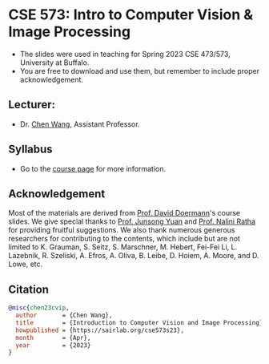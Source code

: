 # CSE 573: Intro to Computer Vision & Image Processing

- The slides were used in teaching for Spring 2023 CSE 473/573, University at Buffalo.
- You are free to download and use them, but remember to include proper acknowledgement.

## Lecturer:

* Dr. [Chen Wang](https://sairlab.org/chen), Assistant Professor.

## Syllabus

* Go to the [course page](https://sairlab.org/cse573s23/) for more information.

## Acknowledgement

Most of the materials are derived from [Prof. David Doermann](https://cse.buffalo.edu/~doermann/)'s course slides. We give special thanks to [Prof. Junsong Yuan](https://cse.buffalo.edu/~jsyuan/) and [Prof. Nalini Ratha](https://engineering.buffalo.edu/computer-science-engineering/people/faculty-directory.host.html/content/shared/engineering/computer-science-engineering/profiles/faculty/ratha-nalini.html) for providing fruitful suggestions. We also thank numerous generous researchers for contributing to the contents, which include but are not limited to K. Grauman, S. Seitz, S. Marschner, M. Hebert, Fei-Fei Li, L. Lazebnik, R. Szeliski, A. Efros, A. Oliva, B. Leibe, D. Hoiem, A. Moore, and D. Lowe, etc.

## Citation
```bibtex
@misc{chen23cvip,
  author       = {Chen Wang},
  title        = {Introduction to Computer Vision and Image Processing},
  howpublished = {https://sairlab.org/cse573s23},
  month        = {Apr},
  year         = {2023}
}
```
